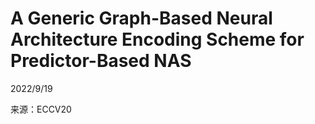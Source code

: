 # A Generic Graph-Based Neural Architecture Encoding Scheme for Predictor-Based NAS  

2022/9/19    

来源：ECCV20  
